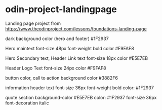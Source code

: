# odin-project-landingpage
Landing page project from https://www.theodinproject.com/lessons/foundations-landing-page

dark background color (hero and footer)
#1F2937

Hero maintext
font-size 48px
font-weight bold
color #F9FAF8

Hero Secondary text, Header Link text
font-size 18px
color #E5E7EB

Header Logo Text
font-size 24px
color #F9FAF8

button color, call to action background color
#3882F6

information header text
font-size 36px
font-weight bold
color: #1F2937

quote section
background-color #E5E7EB
color: #1F2937
font-size 36px
font-decoration italic
